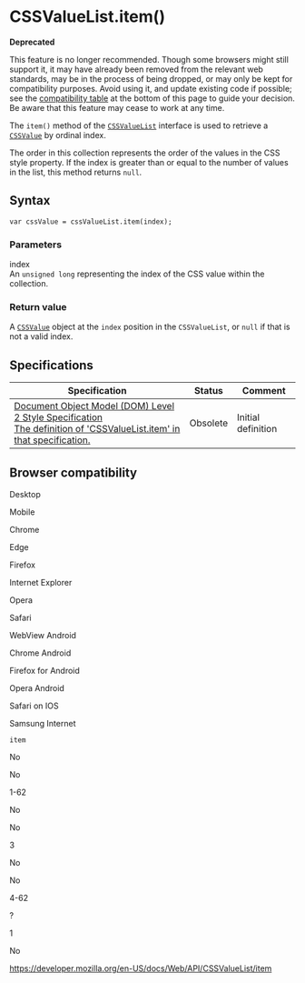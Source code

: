 # CSSValueList.item()

**Deprecated**

This feature is no longer recommended. Though some browsers might still support it, it may have already been removed from the relevant web standards, may be in the process of being dropped, or may only be kept for compatibility purposes. Avoid using it, and update existing code if possible; see the [compatibility table](#browser_compatibility) at the bottom of this page to guide your decision. Be aware that this feature may cease to work at any time.

The `item()` method of the [`CSSValueList`](../cssvaluelist) interface is used to retrieve a [`CSSValue`](../cssvalue) by ordinal index.

The order in this collection represents the order of the values in the CSS style property. If the index is greater than or equal to the number of values in the list, this method returns `null`.

## Syntax

    var cssValue = cssValueList.item(index);

### Parameters

index  
An `unsigned long` representing the index of the CSS value within the collection.

### Return value

A [`CSSValue`](../cssvalue) object at the `index` position in the `CSSValueList`, or `null` if that is not a valid index.

## Specifications

<table><thead><tr class="header"><th>Specification</th><th>Status</th><th>Comment</th></tr></thead><tbody><tr class="odd"><td><a href="https://www.w3.org/TR/DOM-Level-2-Style/css.html#CSS-CSSValueList-item">Document Object Model (DOM) Level 2 Style Specification<br />
<span class="small">The definition of 'CSSValueList.item' in that specification.</span></a></td><td><span class="spec-obsolete">Obsolete</span></td><td>Initial definition</td></tr></tbody></table>

## Browser compatibility

Desktop

Mobile

Chrome

Edge

Firefox

Internet Explorer

Opera

Safari

WebView Android

Chrome Android

Firefox for Android

Opera Android

Safari on IOS

Samsung Internet

`item`

No

No

1-62

No

No

3

No

No

4-62

?

1

No

<a href="https://developer.mozilla.org/en-US/docs/Web/API/CSSValueList/item" class="_attribution-link">https://developer.mozilla.org/en-US/docs/Web/API/CSSValueList/item</a>
